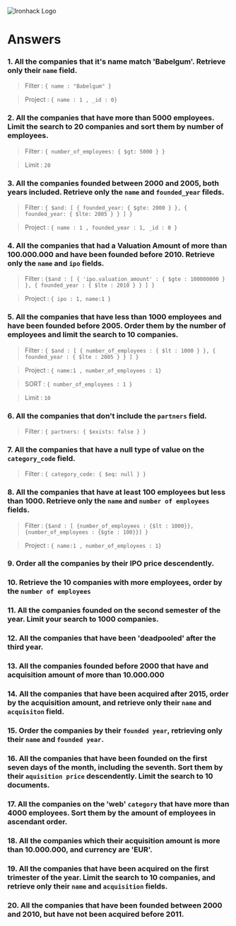 ![Ironhack Logo](https://i.imgur.com/1QgrNNw.png)

# Answers

### 1. All the companies that it's name match 'Babelgum'. Retrieve only their `name` field.

<!-- Your Code Goes Here -->

> Filter : `{ name : "Babelgum" }`

> Project : `{ name : 1 , _id : 0}`

### 2. All the companies that have more than 5000 employees. Limit the search to 20 companies and sort them by **number of employees**.

<!-- Your Code Goes Here -->

> Filter : `{ number_of_employees: { $gt: 5000 } }`

> Limit : `20`

### 3. All the companies founded between 2000 and 2005, both years included. Retrieve only the `name` and `founded_year` fileds.

<!-- Your Code Goes Here -->

> Filter : `{ $and: [ { founded_year: { $gte: 2000 } }, { founded_year: { $lte: 2005 } } ] }`

> Project : `{ name : 1 , founded_year : 1, _id : 0 }`

### 4. All the companies that had a Valuation Amount of more than 100.000.000 and have been founded before 2010. Retrieve only the `name` and `ipo` fields.

<!-- Your Code Goes Here -->

> Filter : `{$and : [ { 'ipo.valuation_amount' : { $gte : 100000000 } }, { founded_year : { $lte : 2010 } } ] }`

> Project : `{ ipo : 1, name:1 }`

### 5. All the companies that have less than 1000 employees and have been founded before 2005. Order them by the number of employees and limit the search to 10 companies.

<!-- Your Code Goes Here -->

> Filter : `{ $and : [ { number_of_employees : { $lt : 1000 } }, { founded_year : { $lte : 2005 } } ] }`

> Project : `{ name:1 , number_of_employees : 1}`

> SORT : `{ number_of_employees : 1 }`

> Limit : `10`

### 6. All the companies that don't include the `partners` field.

<!-- Your Code Goes Here -->

> Filter : `{ partners: { $exists: false } }`

### 7. All the companies that have a null type of value on the `category_code` field.

<!-- Your Code Goes Here -->

> Filter : `{ category_code: { $eq: null } }`

### 8. All the companies that have at least 100 employees but less than 1000. Retrieve only the `name` and `number of employees` fields.

<!-- Your Code Goes Here -->

> Filter : `{$and : [ {number_of_employees : {$lt : 1000}}, {number_of_employees : {$gte : 100}}] }`

> Project : `{ name:1 , number_of_employees : 1}`

### 9. Order all the companies by their IPO price descendently.

<!-- Your Code Goes Here -->

### 10. Retrieve the 10 companies with more employees, order by the `number of employees`

<!-- Your Code Goes Here -->

### 11. All the companies founded on the second semester of the year. Limit your search to 1000 companies.

<!-- Your Code Goes Here -->

### 12. All the companies that have been 'deadpooled' after the third year.

<!-- Your Code Goes Here -->

### 13. All the companies founded before 2000 that have and acquisition amount of more than 10.000.000

<!-- Your Code Goes Here -->

### 14. All the companies that have been acquired after 2015, order by the acquisition amount, and retrieve only their `name` and `acquisiton` field.

<!-- Your Code Goes Here -->

### 15. Order the companies by their `founded year`, retrieving only their `name` and `founded year`.

<!-- Your Code Goes Here -->

### 16. All the companies that have been founded on the first seven days of the month, including the seventh. Sort them by their `aquisition price` descendently. Limit the search to 10 documents.

<!-- Your Code Goes Here -->

### 17. All the companies on the 'web' `category` that have more than 4000 employees. Sort them by the amount of employees in ascendant order.

<!-- Your Code Goes Here -->

### 18. All the companies which their acquisition amount is more than 10.000.000, and currency are 'EUR'.

<!-- Your Code Goes Here -->

### 19. All the companies that have been acquired on the first trimester of the year. Limit the search to 10 companies, and retrieve only their `name` and `acquisition` fields.

<!-- Your Code Goes Here -->

### 20. All the companies that have been founded between 2000 and 2010, but have not been acquired before 2011.

<!-- Your Code Goes Here -->
